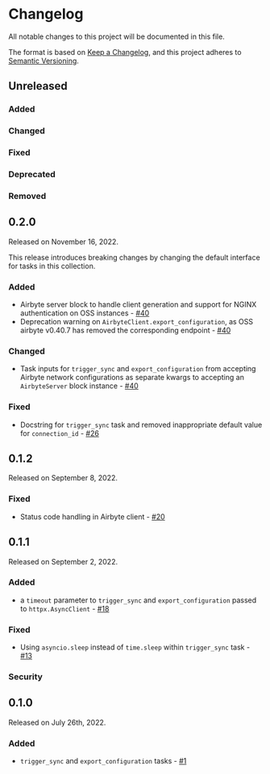 # Changelog

All notable changes to this project will be documented in this file.

The format is based on [Keep a Changelog](https://keepachangelog.com/en/1.0.0/),
and this project adheres to [Semantic Versioning](https://semver.org/spec/v2.0.0.html).

## Unreleased

### Added

### Changed

### Fixed

### Deprecated

### Removed

## 0.2.0

Released on November 16, 2022.

This release introduces breaking changes by changing the default interface for tasks in this collection.

### Added
- Airbyte server block to handle client generation and support for NGINX authentication on OSS instances - [#40](https://github.com/PrefectHQ/prefect-airbyte/pull/40)
- Deprecation warning on `AirbyteClient.export_configuration`, as OSS airbyte v0.40.7 has removed the corresponding endpoint - [#40](https://github.com/PrefectHQ/prefect-airbyte/pull/40)

### Changed
- Task inputs for `trigger_sync` and `export_configuration` from accepting Airbyte network configurations as separate kwargs to accepting an `AirbyteServer` block instance - [#40](https://github.com/PrefectHQ/prefect-airbyte/pull/40)


### Fixed
- Docstring for `trigger_sync` task and removed inappropriate default value for `connection_id` - [#26](https://github.com/PrefectHQ/prefect-airbyte/pull/26)

## 0.1.2

Released on September 8, 2022.

### Fixed

- Status code handling in Airbyte client - [#20](https://github.com/PrefectHQ/prefect-airbyte/pull/20)

## 0.1.1

Released on September 2, 2022.

### Added

- a `timeout` parameter to `trigger_sync` and `export_configuration` passed to `httpx.AsyncClient` - [#18](https://github.com/PrefectHQ/prefect-airbyte/pull/18)

### Fixed

- Using `asyncio.sleep` instead of `time.sleep` within `trigger_sync` task - [#13](https://github.com/PrefectHQ/prefect-airbyte/pull/13)

### Security

## 0.1.0

Released on July 26th, 2022.

### Added

- `trigger_sync` and `export_configuration` tasks - [#1](https://github.com/PrefectHQ/prefect-airbyte/pull/1)
